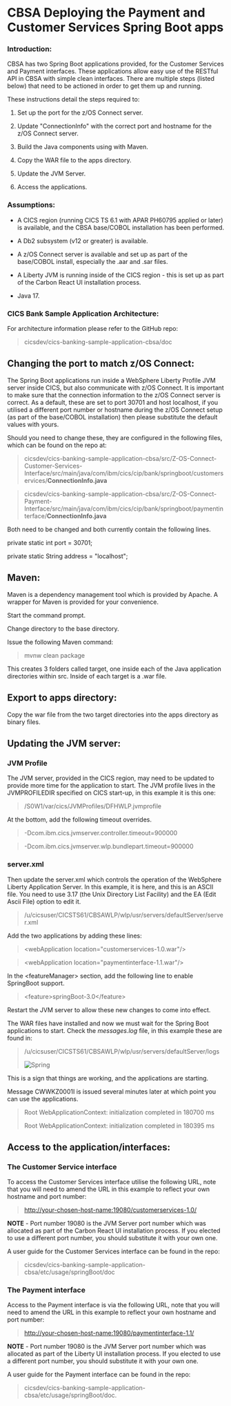 # CBSA Deploying the Payment and Customer Services Spring Boot apps

### Introduction:

CBSA has two Spring Boot applications provided, for the Customer
Services and Payment interfaces. These applications allow easy use of
the RESTful API in CBSA with simple clean interfaces. There are multiple
steps (listed below) that need to be actioned in order to get them up
and running.

These instructions detail the steps required to:

1.  Set up the port for the z/OS Connect server.

2.  Update "ConnectionInfo" with the correct port and hostname for the z/OS Connect server.

3.  Build the Java components using with Maven.

4.  Copy the WAR file to the apps directory.

5.  Update the JVM Server.

6.  Access the applications.

### Assumptions:

-   A CICS region (running CICS TS 6.1 with APAR PH60795 applied or later) is available, and the
    CBSA base/COBOL installation has been performed.

-   A Db2 subsystem (v12 or greater) is available.

-   A z/OS Connect server is available and set up as part of the
    base/COBOL install, especially the .aar and .sar files.

-   A Liberty JVM is running inside of the CICS region - this is set up
    as part of the Carbon React UI installation process.

-   Java 17.



### CICS Bank Sample Application Architecture:

For architecture information please refer to the GitHub repo:

> cicsdev/cics-banking-sample-application-cbsa/doc

##

## Changing the port to match z/OS Connect:

The Spring Boot applications run inside a WebSphere Liberty Profile JVM
server inside CICS, but also communicate with z/OS Connect. It is
important to make sure that the connection information to the z/OS
Connect server is correct. As a default, these are set to port 30701
and host localhost, if you utilised a different port number or hostname
during the z/OS Connect setup (as part of the base/COBOL installation)
then please substitute the default values with yours.

Should you need to change these, they are configured in the following files, which can be found on the repo at:

> cicsdev/cics-banking-sample-application-cbsa/src/Z-OS-Connect-Customer-Services-Interface/src/main/java/com/ibm/cics/cip/bank/springboot/customerservices/**ConnectionInfo.java**

> cicsdev/cics-banking-sample-application-cbsa/src/Z-OS-Connect-Payment-Interface/src/main/java/com/ibm/cics/cip/bank/springboot/paymentinterface/**ConnectionInfo.java**


Both need to be changed and both currently contain the following lines.

private static int port = 30701;

private static String address = \"localhost\";

##

## Maven:

Maven is a dependency management tool which is provided by Apache. A wrapper for Maven is provided for your convenience.

Start the command prompt.

Change directory to the base directory.

Issue the following Maven command:

> mvnw clean package

This creates 3 folders called target, one inside each of the Java application directories within src. Inside of each target is a .war file.

##

## Export to apps directory:

Copy the war file from the two target directories into the apps directory as binary files.

##

## Updating the JVM server:

### JVM Profile

The JVM server, provided in the CICS region, may need to be updated to
provide more time for the application to start. The JVM profile lives in
the JVMPROFILEDIR specified on CICS start-up, in this example it is this
one:

> /S0W1/var/cics/JVMProfiles/DFHWLP.jvmprofile

At the bottom, add the following timeout overrides.

> -Dcom.ibm.cics.jvmserver.controller.timeout=900000

> -Dcom.ibm.cics.jvmserver.wlp.bundlepart.timeout=900000

### server.xml

Then update the server.xml which controls the operation of the WebSphere
Liberty Application Server. In this example, it is here, and this is an
ASCII file. You need to use 3.17 (the Unix Directory List Facility) and
the EA (Edit Ascii File) option to edit it.

> /u/cicsuser/CICSTS61/CBSAWLP/wlp/usr/servers/defaultServer/server.xml


Add the two applications by adding these lines:

>    \<webApplication location=\"customerservices-1.0.war\"/\>

>    \<webApplication location=\"paymentinterface-1.1.war\"/\>

In the \<featureManager\> section, add the following line to enable SpringBoot support.

>    \<feature\>springBoot-3.0\</feature\>

Restart the JVM server to allow these new changes to come into effect.

The WAR files have installed and now we must wait for the Spring Boot
applications to start. Check the *messages.log* file, in this example
these are found in:

> /u/cicsuser/CICSTS61/CBSAWLP/wlp/usr/servers/defaultServer/logs
>
> ![Spring](../doc/images/springBootUI/SpringBoot_Spring.jpg)

This is a sign that things are working, and the applications are
starting.

Message CWWKZ0001I is issued several minutes later at which point you
can use the applications.

> Root WebApplicationContext: initialization completed in 180700 ms
>
> Root WebApplicationContext: initialization completed in 180395 ms

##

## Access to the application/interfaces:

### The Customer Service interface
To access the Customer Services interface utilise the following URL,
note that you will need to amend the URL in this example to reflect your
own hostname and port number:

> <http://your-chosen-host-name:19080/customerservices-1.0/>

**NOTE** - Port number 19080 is the JVM Server port number which was
allocated as part of the Carbon React UI installation process. If you elected
to use a different port number, you should substitute it with your own
one.

A user guide for the Customer Services interface can be found in the
repo:

> cicsdev/cics-banking-sample-application-cbsa/etc/usage/springBoot/doc


### The Payment interface
Access to the Payment interface is via the following URL, note that you
will need to amend the URL in this example to reflect your own hostname
and port number:

> <http://your-chosen-host-name:19080/paymentinterface-1.1/>

**NOTE** - Port number 19080 is the JVM Server port number which was
allocated as part of the Liberty UI installation process. If you elected
to use a different port number, you should substitute it with your own
one.

A user guide for the Payment interface can be found in the
repo:

> cicsdev/cics-banking-sample-application-cbsa/etc/usage/springBoot/doc.
